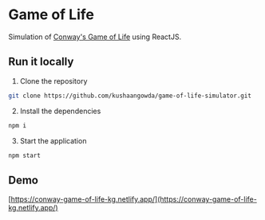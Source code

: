 # Game of Life

Simulation of [Conway's Game of Life](https://en.wikipedia.org/wiki/Conway%27s_Game_of_Life) using ReactJS.

## Run it locally

1. Clone the repository

```bash
git clone https://github.com/kushaangowda/game-of-life-simulator.git
```

2. Install the dependencies

```bash
npm i
```

3. Start the application

```bash
npm start
```

## Demo

[https://conway-game-of-life-kg.netlify.app/](https://conway-game-of-life-kg.netlify.app/)
